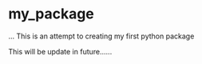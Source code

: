 # my_package
... This is an attempt to creating my first python package

This will be update in future......